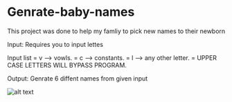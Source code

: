# Genrate-baby-names

This project was done to help my famliy to pick new names to their newborn



Input: Requires you to input lettes

  Input list = v --> vowls. 
             = c --> constants.
             = l --> any other letter.
             = UPPER CASE LETTERS WILL BYPASS PROGRAM.


Output: Genrate 6 diffent names from given input 

![alt text](https://raw.githubusercontent.com/aws-ayman/Genrate-baby-names/branch/path/to/s-1.png)
